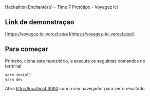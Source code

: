 Hackathon Enchanté{e} - Time 7
Protótipo - Voyagez Ici

## Link de demonstraçao

[https://voyagez-ici.vercel.app/](https://voyagez-ici.vercel.app/)

## Para começar

Primeiro, clone este repositório, e execute os seguintes comandos no terminal

```bash
yarn install
yarn dev
```

Abra [http://localhost:3000](http://localhost:3000) com o seu navegador para ver o resultado
